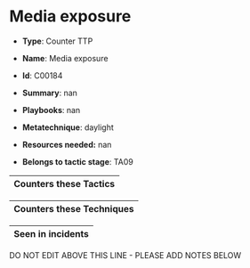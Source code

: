 # Media exposure

* **Type**: Counter TTP

* **Name**: Media exposure

* **Id**: C00184

* **Summary**: nan

* **Playbooks**: nan

* **Metatechnique**: daylight

* **Resources needed:** nan

* **Belongs to tactic stage**: TA09


| Counters these Tactics |
| ---------------------- |



| Counters these Techniques |
| ------------------------- |



| Seen in incidents |
| ----------------- |


DO NOT EDIT ABOVE THIS LINE - PLEASE ADD NOTES BELOW